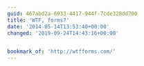 ```yaml
---
guid: 467abd2a-6933-4417-944f-7cde328dd700
title: 'WTF, forms?'
date: '2014-05-14T13:53:40+00:00'
changed: '2019-09-24T14:43:16+00:00'


bookmark_of: 'http://wtfforms.com/'
---
```




